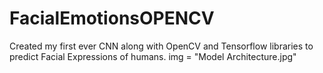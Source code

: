 # FacialEmotionsOPENCV
Created my first ever CNN along with OpenCV and Tensorflow libraries to predict Facial Expressions of humans. 
img = "Model Architecture.jpg"
